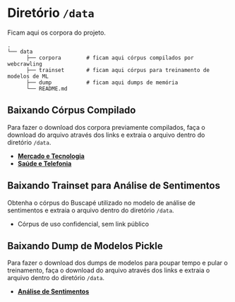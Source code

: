 # Diretório ```/data```

Ficam aqui os corpora do projeto.

```
.
└── data           
      ├── corpora        # ficam aqui córpus compilados por webcrawling
      ├── trainset       # ficam aqui córpus para treinamento de modelos de ML
      ├── dump           # ficam aqui dumps de memória
      └── README.md

```

## Baixando Córpus Compilado

Para fazer o download dos corpora previamente compilados, faça o download do arquivo através dos links e extraia o arquivo dentro do diretório ```/data```.

- [**Mercado e Tecnologia**](https://drive.google.com/uc?export=download&id=1IGUA3Wvqv_Dgihl5qqlr3pbVhHn1eC_1)
- [**Saúde e Telefonia**](https://drive.google.com/uc?export=download&id=17QBHOnjX78tDcu2uYnpu54NUphEqh103) 

## Baixando Trainset para Análise de Sentimentos

Obtenha o córpus do Buscapé utilizado no modelo de análise de sentimentos e extraia o arquivo dentro do diretório ```/data```. 

- Córpus de uso confidencial, sem link público

## Baixando Dump de Modelos Pickle

Para fazer o download dos dumps de modelos para poupar tempo e pular o treinamento, faça o download do arquivo através dos links e extraia o arquivo dentro do diretório ```/data```.

- [**Análise de Sentimentos**](https://drive.google.com/uc?export=download&id=1VCJE7YtJd0piKiWmR9RzrS2Tu9rH1-fp)
